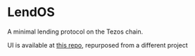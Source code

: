 # LendOS

A minimal lending protocol on the Tezos chain.

UI is available at [this repo](github.com/pokesi/lendos), repurposed from a different project
